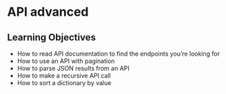 # API advanced
## Learning Objectives

* How to read API documentation to find the endpoints you’re looking for<br>
* How to use an API with pagination<br>
* How to parse JSON results from an API<br>
* How to make a recursive API call<br>
* How to sort a dictionary by value<br>
